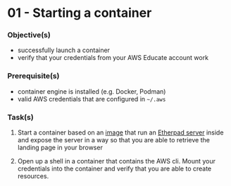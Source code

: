 01 - Starting a container
=========================


### Objective(s)

* successfully launch a container
* verify that your credentials from your AWS Educate account work


### Prerequisite(s)

* container engine is installed (e.g. Docker, Podman)
* valid AWS credentials that are configured in `~/.aws`


### Task(s)

1. Start a container based on an [image](https://hub.docker.com/r/etherpad/etherpad) that run an 
   [Etherpad server](https://github.com/ether/etherpad-lite) inside and expose the server in a way
   so that you are able to retrieve the landing page in your browser
   
2. Open up a shell in a container that contains the AWS cli. Mount your credentials into the
   container and verify that you are able to create resources.
